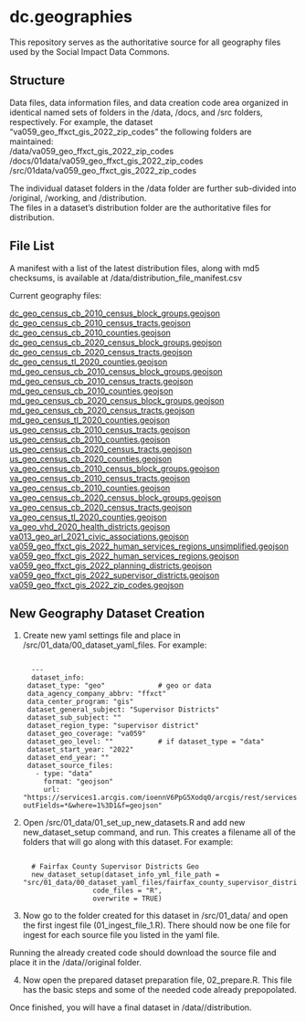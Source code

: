 
<!-- README.md is generated from README.Rmd. Please edit that file -->

# dc.geographies

This repository serves as the authoritative source for all geography
files used by the Social Impact Data Commons.

## Structure

Data files, data information files, and data creation code area
organized in identical named sets of folders in the /data, /docs, and
/src folders, respectively. For example, the dataset
“va059_geo_ffxct_gis_2022_zip_codes” the following folders are
maintained: <br />/data/va059_geo_ffxct_gis_2022_zip_codes
<br />/docs/01data/va059_geo_ffxct_gis_2022_zip_codes
<br />/src/01data/va059_geo_ffxct_gis_2022_zip_codes

The individual dataset folders in the /data folder are further
sub-divided into /original, /working, and /distribution. <br />The files
in a dataset’s distribution folder are the authoritative files for
distribution.

## File List

A manifest with a list of the latest distribution files, along with md5
checksums, is available at /data/distribution_file_manifest.csv

Current geography files:<br />

[dc_geo_census_cb_2010_census_block_groups.geojson](data/dc_geo_census_cb_2010_census_block_groups/distribution/dc_geo_census_cb_2010_census_block_groups.geojson)<br />[dc_geo_census_cb_2010_census_tracts.geojson](data/dc_geo_census_cb_2010_census_tracts/distribution/dc_geo_census_cb_2010_census_tracts.geojson)<br />[dc_geo_census_cb_2010_counties.geojson](data/dc_geo_census_cb_2010_counties/distribution/dc_geo_census_cb_2010_counties.geojson)<br />[dc_geo_census_cb_2020_census_block_groups.geojson](data/dc_geo_census_cb_2020_census_block_groups/distribution/dc_geo_census_cb_2020_census_block_groups.geojson)<br />[dc_geo_census_cb_2020_census_tracts.geojson](data/dc_geo_census_cb_2020_census_tracts/distribution/dc_geo_census_cb_2020_census_tracts.geojson)<br />[dc_geo_census_tl_2020_counties.geojson](data/dc_geo_census_tl_2020_counties/distribution/dc_geo_census_tl_2020_counties.geojson)<br />[md_geo_census_cb_2010_census_block_groups.geojson](data/md_geo_census_cb_2010_census_block_groups/distribution/md_geo_census_cb_2010_census_block_groups.geojson)<br />[md_geo_census_cb_2010_census_tracts.geojson](data/md_geo_census_cb_2010_census_tracts/distribution/md_geo_census_cb_2010_census_tracts.geojson)<br />[md_geo_census_cb_2010_counties.geojson](data/md_geo_census_cb_2010_counties/distribution/md_geo_census_cb_2010_counties.geojson)<br />[md_geo_census_cb_2020_census_block_groups.geojson](data/md_geo_census_cb_2020_census_block_groups/distribution/md_geo_census_cb_2020_census_block_groups.geojson)<br />[md_geo_census_cb_2020_census_tracts.geojson](data/md_geo_census_cb_2020_census_tracts/distribution/md_geo_census_cb_2020_census_tracts.geojson)<br />[md_geo_census_tl_2020_counties.geojson](data/md_geo_census_tl_2020_counties/distribution/md_geo_census_tl_2020_counties.geojson)<br />[us_geo_census_cb_2010_census_tracts.geojson](data/us_geo_census_cb_2010_census_tracts/distribution/us_geo_census_cb_2010_census_tracts.geojson)<br />[us_geo_census_cb_2010_counties.geojson](data/us_geo_census_cb_2010_counties/distribution/us_geo_census_cb_2010_counties.geojson)<br />[us_geo_census_cb_2020_census_tracts.geojson](data/us_geo_census_cb_2020_census_tracts/distribution/us_geo_census_cb_2020_census_tracts.geojson)<br />[us_geo_census_cb_2020_counties.geojson](data/us_geo_census_cb_2020_counties/distribution/us_geo_census_cb_2020_counties.geojson)<br />[va_geo_census_cb_2010_census_block_groups.geojson](data/va_geo_census_cb_2010_census_block_groups/distribution/va_geo_census_cb_2010_census_block_groups.geojson)<br />[va_geo_census_cb_2010_census_tracts.geojson](data/va_geo_census_cb_2010_census_tracts/distribution/va_geo_census_cb_2010_census_tracts.geojson)<br />[va_geo_census_cb_2010_counties.geojson](data/va_geo_census_cb_2010_counties/distribution/va_geo_census_cb_2010_counties.geojson)<br />[va_geo_census_cb_2020_census_block_groups.geojson](data/va_geo_census_cb_2020_census_block_groups/distribution/va_geo_census_cb_2020_census_block_groups.geojson)<br />[va_geo_census_cb_2020_census_tracts.geojson](data/va_geo_census_cb_2020_census_tracts/distribution/va_geo_census_cb_2020_census_tracts.geojson)<br />[va_geo_census_tl_2020_counties.geojson](data/va_geo_census_tl_2020_counties/distribution/va_geo_census_tl_2020_counties.geojson)<br />[va_geo_vhd_2020_health_districts.geojson](data/va_geo_vhd_2020_health_districts/distribution/va_geo_vhd_2020_health_districts.geojson)<br />[va013_geo_arl_2021_civic_associations.geojson](data/va013_geo_arl_2021_civic_associations/distribution/va013_geo_arl_2021_civic_associations.geojson)<br />[va059_geo_ffxct_gis_2022_human_services_regions_unsimplified.geojson](data/va059_geo_ffxct_gis_2022_human_services_regions/distribution/va059_geo_ffxct_gis_2022_human_services_regions_unsimplified.geojson)<br />[va059_geo_ffxct_gis_2022_human_services_regions.geojson](data/va059_geo_ffxct_gis_2022_human_services_regions/distribution/va059_geo_ffxct_gis_2022_human_services_regions.geojson)<br />[va059_geo_ffxct_gis_2022_planning_districts.geojson](data/va059_geo_ffxct_gis_2022_planning_districts/distribution/va059_geo_ffxct_gis_2022_planning_districts.geojson)<br />[va059_geo_ffxct_gis_2022_supervisor_districts.geojson](data/va059_geo_ffxct_gis_2022_supervisor_districts/distribution/va059_geo_ffxct_gis_2022_supervisor_districts.geojson)<br />[va059_geo_ffxct_gis_2022_zip_codes.geojson](data/va059_geo_ffxct_gis_2022_zip_codes/distribution/va059_geo_ffxct_gis_2022_zip_codes.geojson)<br />

## New Geography Dataset Creation

1.  Create new yaml settings file and place in
    /src/01_data/00_dataset_yaml_files. For example:
    <pre><code>
      ---
      dataset_info:
     dataset_type: "geo"             # geo or data
     data_agency_company_abbrv: "ffxct"
     data_center_program: "gis"
     dataset_general_subject: "Supervisor Districts"
     dataset_sub_subject: ""
     dataset_region_type: "supervisor district"
     dataset_geo_coverage: "va059"
     dataset_geo_level: ""           # if dataset_type = "data"
     dataset_start_year: "2022"
     dataset_end_year: ""
     dataset_source_files:
       - type: "data"
         format: "geojson"
         url: "https://services1.arcgis.com/ioennV6PpG5Xodq0/arcgis/rest/services/OpenData_S1/FeatureServer/17/query?outFields=*&where=1%3D1&f=geojson"
    </code></pre>
2.  Open /src/01_data/01_set_up_new_datasets.R and add new
    new_dataset_setup command, and run. This creates a filename all of
    the folders that will go along with this dataset. For example:
    <pre><code>
      # Fairfax County Supervisor Districts Geo
      new_dataset_setup(dataset_info_yml_file_path = "src/01_data/00_dataset_yaml_files/fairfax_county_supervisor_districts_geo.yml",
                     code_files = "R",
                     overwrite = TRUE)
    </code></pre>
3.  Now go to the folder created for this dataset in
    /src/01_data/<name of new dataset> and open the first ingest file
    (01_ingest_file_1.R). There should now be one file for ingest for
    each source file you listed in the yaml file.

Running the already created code should download the source file and
place it in the /data/<name of new dataset>/original folder.

4.  Now open the prepared dataset preparation file, 02_prepare.R. This
    file has the basic steps and some of the needed code already
    prepopolated.

Once finished, you will have a final dataset in
/data/<name of new dataset>/distribution.
